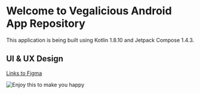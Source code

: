 # Welcome to Vegalicious Android App Repository
This application is being built using Kotlin 1.8.10 and Jetpack Compose 1.4.3.

## UI & UX Design
[Links to Figma](https://www.figma.com/file/AKdPoZ7Kfw6OY6xNIi3EFm/Submission-UX-Dup-(Copy)?type=design&node-id=54030%3A28085&t=ntxQH6LYTCgQ4V9W-1)

![Enjoy this to make you happy](https://media.tenor.com/2roX3uxz_68AAAAM/cat-space.gif)